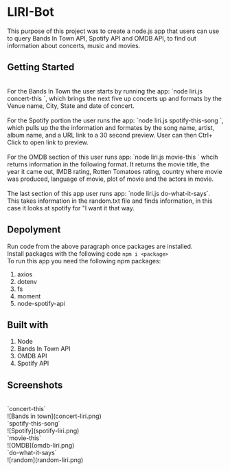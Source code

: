 # LIRI-Bot
This purpose of this project was to create a node.js app that users can use to query Bands In Town API, Spotify API and OMDB API, to find out information about concerts, music and movies. 
<br>
## Getting Started
<br>
For the Bands In Town the user starts by running the app: `node liri.js concert-this <artist/ band name>`, which brings the next five up concerts up and formats by the Venue name, City, State and date of concert.
<br>
<br>
For the Spotify portion the user runs the app: `node liri.js spotify-this-song <song name>`, which pulls up the the information and formates by the song name, artist, album name, and a URL link to a 30 second preview. User can then Ctrl+ Click to open link to preview. 
<br>
<br>
For the OMDB section of this user runs app: `node liri.js movie-this <movie name>` whcih returns information in the following format. It returns the movie title, the year it came out, IMDB rating, Rotten Tomatoes rating, country where movie was produced, language of movie, plot of movie and the actors in movie. 
<br>
<br>
The last section of this app user runs app: `node liri.js do-what-it-says`. This takes information in the random.txt file and finds information, in this case it looks at spotify for "I want it that way.
 
 ## Depolyment
 Run code from the above paragraph once packages are installed.
 <br>
 Install packages with the following code `npm i <package>`
 <br>
 To run this app you need the following npm packages:
 <br>
 1. axios
 2. dotenv
 3. fs
 4. moment
 5. node-spotify-api
 
 ## Built with 
 1. Node
 2. Bands In Town API
 3. OMDB API
 4. Spotify API
 ## Screenshots
 <br>
 `concert-this`
 <br>
 ![Bands in town](concert-liri.png)
 <br>
 `spotify-this-song`
 <br>
 ![Spotify](spotify-liri.png)
 <br>
 `movie-this`
 <br>
 ![OMDB](omdb-liri.png)
 <br>
 `do-what-it-says`
 <br>
 ![random](random-liri.png)
 
 
